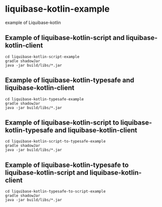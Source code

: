 # liquibase-kotlin-example
example of Liquibase-kotlin

## Example of liquibase-kotlin-script and liquibase-kotlin-client

```
cd liquibase-kotlin-script-example
gradle shadowJar
java -jar build/libs/*.jar
```

## Example of liquibase-kotlin-typesafe and liquibase-kotlin-client

```
cd liquibase-kotlin-typesafe-example
gradle shadowJar
java -jar build/libs/*.jar
```

## Example of liquibase-kotlin-script to liquibase-kotlin-typesafe and liquibase-kotlin-client

```
cd liquibase-kotlin-script-to-typesafe-example
gradle shadowJar
java -jar build/libs/*.jar
```

## Example of liquibase-kotlin-typesafe to liquibase-kotlin-script and liquibase-kotlin-client

```
cd liquibase-kotlin-typesafe-to-script-example
gradle shadowJar
java -jar build/libs/*.jar
```

